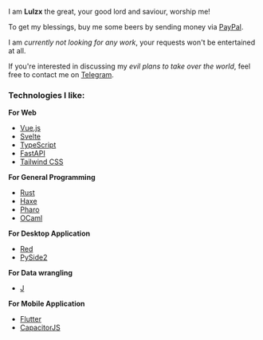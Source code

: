 I am **Lulzx** the great, your good lord and saviour, worship me!

To get my blessings, buy me some beers by sending money via [PayPal](https://www.paypal.me/lulzx).

I am *currently not looking for any work*, your requests won't be entertained at all.

If you're interested in discussing my *evil plans to take over the world*, feel free to contact me on [Telegram](https://t.me/lulzx).


### Technologies I like:

**For Web**

- [Vue.js](https://vuejs.org/)
- [Svelte](https://svelte.dev/)
- [TypeScript](https://www.typescriptlang.org/)
- [FastAPI](https://fastapi.tiangolo.com/)
- [Tailwind CSS](https://tailwindcss.com/)

**For General Programming**

- [Rust](https://www.rust-lang.org/)
- [Haxe](https://haxe.org/)
- [Pharo](https://pharo.org/)
- [OCaml](https://ocaml.org/)

**For Desktop Application**

- [Red](https://www.red-lang.org/)
- [PySide2](https://www.pyside.org/)

**For Data wrangling**

- [J](https://www.jsoftware.com/)

**For Mobile Application**

- [Flutter](https://flutter.dev/)
- [CapacitorJS](https://capacitorjs.com/)
